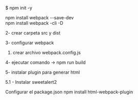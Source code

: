$ npm init -y

npm install webpack --save-dev  
npm install webpack -cli -D   

2- crear carpeta src y dist 

3- configurar webpack
1. crear archivo webpack.config.js

4- ejecutar comando ->
npm run build

5- instalar plugin para generar html

5.1 - Instalar sweetalert2

Configurar el package.json
npm install html-webpack-plugin